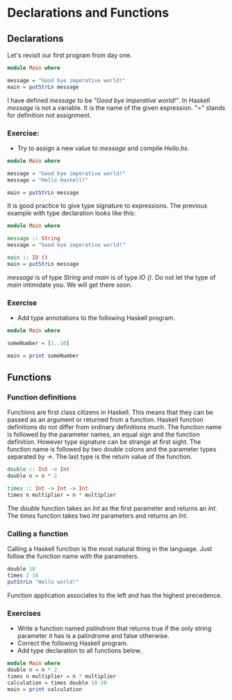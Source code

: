 # Declarations and Functions

## Declarations

Let's revisit our first program from day one.

``` haskell
module Main where

message = "Good bye imperative world!"
main = putStrLn message
```

I have defined *message* to be *"Good bye imperative world!"*.  In Haskell
*message* is not a variable.  It is the name of the given expression.
"=" stands for definition not assignment.

### Exercise:
 * Try to assign a new value to *message* and compile *Hello.hs*.

``` haskell
module Main where

message = "Good bye imperative world!"
message = "Hello Haskell!"

main = putStrLn message
```

It is good practice to give type signature to expressions.  The previous
example with type declaration looks like this:

``` haskell
module Main where

message :: String
message = "Good bye imperative world!"

main :: IO ()
main = putStrLn message
```

*message* is of type *String* and *main* is of type *IO ()*.  Do not let the
type of *main* intimidate you.  We will get there soon.

### Exercise
 * Add type annotations to the following Haskell program.

``` haskell
module Main where

someNumber = [1..10]

main = print someNumber
```

## Functions

### Function definitions

Functions are first class citizens in Haskell.  This means that they can be
passed as an argument or returned from a function.  Haskell function definitions
do not differ from ordinary definitions much.  The function name is followed by
the parameter names, an equal sign and the function definition.  However type
signature can be strange at first sight.  The function name is followed by
two double colons and the parameter types separated by *->*.  The last type is
the return value of the function.

``` haskell
double :: Int -> Int
double n = n * 2

times :: Int -> Int -> Int
times n multiplier = n * multiplier
```

The *double* function takes an *Int* as the first parameter and returns an
*Int*.  The *times* function takes two *Int* parameters and returns an *Int*.

### Calling a function

Calling a Haskell function is the most natural thing in the language.  Just
follow the function name with the parameters.

``` haskell
double 10
times 2 10
putStrLn "Hello world!"
```

Function application associates to the left and has the highest precedence.

### Exercises
 * Write a function named *palindrom* that returns true if the only string
   parameter it has is a palindrome and false otherwise.
 * Correct the following Haskell program.
 * Add type declaration to all functions below.

``` Haskell
module Main where
double n = n * 2
times n multiplier = n * multiplier
calculation = times double 10 20
main = print calculation
```
